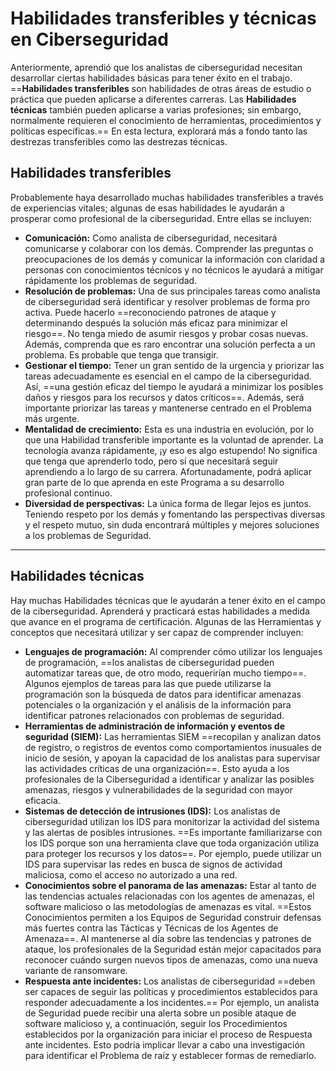 # Habilidades transferibles y técnicas en Ciberseguridad

Anteriormente, aprendió que los analistas de ciberseguridad necesitan desarrollar ciertas habilidades básicas para tener éxito en el trabajo. ==**Habilidades transferibles** son habilidades de otras áreas de estudio o práctica que pueden aplicarse a diferentes carreras. Las **Habilidades técnicas** también pueden aplicarse a varias profesiones; sin embargo, normalmente requieren el conocimiento de herramientas, procedimientos y políticas específicas.== En esta lectura, explorará más a fondo tanto las destrezas transferibles como las destrezas técnicas.
## Habilidades transferibles
Probablemente haya desarrollado muchas habilidades transferibles a través de experiencias vitales; algunas de esas habilidades le ayudarán a prosperar como profesional de la ciberseguridad. Entre ellas se incluyen:

- **Comunicación:** Como analista de ciberseguridad, necesitará comunicarse y colaborar con los demás. Comprender las preguntas o preocupaciones de los demás y comunicar la información con claridad a personas con conocimientos técnicos y no técnicos le ayudará a mitigar rápidamente los problemas de seguridad.
- **Resolución de problemas:** Una de sus principales tareas como analista de ciberseguridad será identificar y resolver problemas de forma pro activa. Puede hacerlo ==reconociendo patrones de ataque y determinando después la solución más eficaz para minimizar el riesgo==. No tenga miedo de asumir riesgos y probar cosas nuevas. Además, comprenda que es raro encontrar una solución perfecta a un problema. Es probable que tenga que transigir.
- **Gestionar el tiempo:** Tener un gran sentido de la urgencia y priorizar las tareas adecuadamente es esencial en el campo de la ciberseguridad. Así, ==una gestión eficaz del tiempo le ayudará a minimizar los posibles daños y riesgos para los recursos y datos críticos==. Además, será importante priorizar las tareas y mantenerse centrado en el Problema más urgente.
- **Mentalidad de crecimiento:** Esta es una industria en evolución, por lo que una Habilidad transferible importante es la voluntad de aprender. La tecnología avanza rápidamente, ¡y eso es algo estupendo! No significa que tenga que aprenderlo todo, pero sí que necesitará seguir aprendiendo a lo largo de su carrera. Afortunadamente, podrá aplicar gran parte de lo que aprenda en este Programa a su desarrollo profesional continuo.
- **Diversidad de perspectivas:** La única forma de llegar lejos es juntos. Teniendo respeto por los demás y fomentando las perspectivas diversas y el respeto mutuo, sin duda encontrará múltiples y mejores soluciones a los problemas de Seguridad.
---

## Habilidades técnicas
Hay muchas Habilidades técnicas que le ayudarán a tener éxito en el campo de la ciberseguridad. Aprenderá y practicará estas habilidades a medida que avance en el programa de certificación. Algunas de las Herramientas y conceptos que necesitará utilizar y ser capaz de comprender incluyen:

- **Lenguajes de programación:** Al comprender cómo utilizar los lenguajes de programación, ==los analistas de ciberseguridad pueden automatizar tareas que, de otro modo, requerirían mucho tiempo==. Algunos ejemplos de tareas para las que puede utilizarse la programación son la búsqueda de datos para identificar amenazas potenciales o la organización y el análisis de la información para identificar patrones relacionados con problemas de seguridad.
- **Herramientas de administración de información y eventos de seguridad (SIEM):** Las herramientas SIEM ==recopilan y analizan datos de registro, o registros de eventos como comportamientos inusuales de inicio de sesión, y apoyan la capacidad de los analistas para supervisar las actividades críticas de una organización==. Esto ayuda a los profesionales de la Ciberseguridad a identificar y analizar las posibles amenazas, riesgos y vulnerabilidades de la seguridad con mayor eficacia.
- **Sistemas de detección de intrusiones (IDS):** Los analistas de ciberseguridad utilizan los IDS para monitorizar la actividad del sistema y las alertas de posibles intrusiones. ==Es importante familiarizarse con los IDS porque son una herramienta clave que toda organización utiliza para proteger los recursos y los datos==. Por ejemplo, puede utilizar un IDS para supervisar las redes en busca de signos de actividad maliciosa, como el acceso no autorizado a una red.
- **Conocimientos sobre el panorama de las amenazas:** Estar al tanto de las tendencias actuales relacionadas con los agentes de amenazas, el software malicioso o las metodologías de amenazas es vital. ==Estos Conocimientos permiten a los Equipos de Seguridad construir defensas más fuertes contra las Tácticas y Técnicas de los Agentes de Amenaza==. Al mantenerse al día sobre las tendencias y patrones de ataque, los profesionales de la Seguridad están mejor capacitados para reconocer cuándo surgen nuevos tipos de amenazas, como una nueva variante de ransomware.
- **Respuesta ante incidentes:** Los analistas de ciberseguridad ==deben ser capaces de seguir las políticas y procedimientos establecidos para responder adecuadamente a los incidentes.== Por ejemplo, un analista de Seguridad puede recibir una alerta sobre un posible ataque de software malicioso y, a continuación, seguir los Procedimientos establecidos por la organización para iniciar el proceso de Respuesta ante incidentes. Esto podría implicar llevar a cabo una investigación para identificar el Problema de raíz y establecer formas de remediarlo.